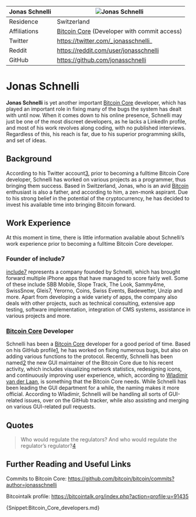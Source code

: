 | Jonas Schnelli | ![Jonas Schnelli](https://coine.rs/Images/Uploaded/20160320_09249_infobox.png) |
| -------------- | ------------------------------------------------------------------------------ |
| Residence | Switzerland |
| Affiliations | [Bitcoin Core](Bitcoin_Core.md) (Developer with commit access) |
| Twitter | https://twitter.com/_jonasschnelli_ |
| Reddit | https://reddit.com/user/jonasschnelli |
| GitHub | https://github.com/jonasschnelli |

# Jonas Schnelli

**Jonas Schnelli** is yet another important [Bitcoin Core](Bitcoin_Core.md) developer, which has played an important role in fixing many of the bugs the system has dealt with until now. When it comes down to his online presence, Schnelli may just be one of the most discreet developers, as he lacks a LinkedIn profile, and most of his work revolves along coding, with no published interviews. Regardless of this, his reach is far, due to his superior programming skills, and set of ideas. 

## Background

According to his Twitter account[3], prior to becoming a fulltime Bitcoin Core developer, Schnelli has worked on various projects as a programmer, thus bringing them success. Based in Switzerland, Jonas, who is an avid [Bitcoin](Bitcoin.md) enthusiast is also a father, and according to him, a zen-monk aspirant. Due to his strong belief in the potential of the cryptocurrency, he has decided to invest his available time into bringing Bitcoin forward.
 
## Work Experience

At this moment in time, there is little information available about Schnelli’s work experience prior to becoming a fulltime Bitcoin Core developer. 

### Founder of include7

[include7](http://include7.ch) represents a company founded by Schnelli, which has brought forward multiple iPhone apps that have managed to score fairly well. Some of these include SBB Mobile, Slope Track, The Look, Sammy4me, SwissSnow, Gleis7, Yerorno, Coins, Swiss Events, Badewetter, Unzip and more. Apart from developing a wide variety of apps, the company also deals with other projects, such as technical consulting, extensive app testing, software implementation, integration of CMS systems, assistance in various projects and more. 

### [Bitcoin Core](Bitcoin_Core.md) Developer

Schnelli has been a [Bitcoin Core](Bitcoin_Core.md) developer for a good period of time. Based on his GitHub profile[1], he has worked on fixing numerous bugs, but also on adding various functions to the protocol. Recently, Schnelli has been named[2] the new GUI maintainer of the Bitcoin Core due to his recent activity, which includes visualizing network statistics, redesigning icons, and continuously improving user experience, which, according to [Wladimir van der Laan](Wladimir_van_der_Laan.md), is something that the Bitcoin Core needs. While Schnelli has been leading the GUI department for a while, the naming makes it more official. According to Wladimir, Schnelli will be handling all sorts of GUI-related issues, over on the GitHub tracker, while also assisting and merging on various GUI-related pull requests. 

## Quotes

> Who would regulate the regulators? And who would regulate the regulator’s regulator?[4]

## Further Reading and Useful Links

Commits to Bitcoin Core: https://github.com/bitcoin/bitcoin/commits?author=jonasschnelli

Bitcointalk profile: https://bitcointalk.org/index.php?action=profile;u=91435

{Snippet:Bitcoin_Core_developers.md}

[1]: https://github.com/jonasschnelli
[2]: https://lists.linuxfoundation.org/pipermail/bitcoin-dev/2015-November/011728.html
[3]: https://twitter.com/_jonasschnelli_
[4]: https://twitter.com/_jonasschnelli_/status/675280830005174273
